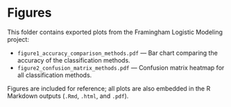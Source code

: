 # Figures

This folder contains exported plots from the Framingham Logistic Modeling project:

- `figure1_accuracy_comparison_methods.pdf` — Bar chart comparing the accuracy of the classification methods.  
- `figure2_confusion_matrix_methods.pdf` — Confusion matrix heatmap for all classification methods.

Figures are included for reference; all plots are also embedded in the R Markdown outputs (`.Rmd`, `.html`, and `.pdf`).